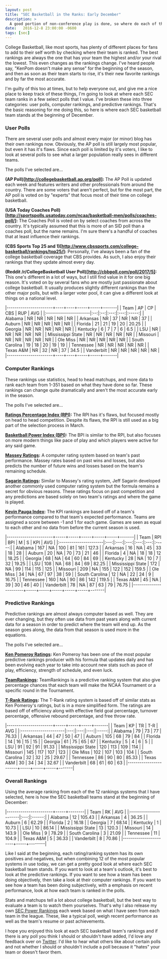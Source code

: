 ```yaml
---
layout: post
title: "SEC Basketball in the Ranks: Early December"
description: >
  A good portion of non-conference play is done, so where do each of the SEC teams stand?
date:   2016-12-8 23:00:00 -0600
tags: [sec]
---
```

College Basketball, like most sports, has plenty of different places for fans to add to their self worth by checking where their team is ranked. The best rankings are always the one that has your team the highest and/or your rival the lowest. This even changes as the rankings change. I've heard people say, "KenPom doesn't make any sense" for the beginning of the season, and then as soon as their team starts to rise, it's their new favorite rankings and by far the most accurate.

I'm guilty of this too at times, but to help everyone out, and give me a nice place to keep track of these things, I'm going to look at where each SEC team ranks in a few select polls that I value. I've broken these into three categories: user polls, computer rankings, and predictive rankings. That's the basic reasoning for me doing this, so here is where each SEC basketball team stands at the beginning of December.

### User Polls
There are several user polls and almost every major (or minor) blog has their own rankings now. Obviously, the AP poll is still largely most popular, but even it has it's flaws. Since each poll is limited by it's voters, I like to look at several polls to see what a larger population really sees in different teams.

The polls I've selected are...

**(AP Poll)[http://collegebasketball.ap.org/poll]:** The AP Poll is updated each week and features writers and other professionals from around the country. There are some voters that aren't perfect, but for the most part, the AP poll is voted on by "experts" that focus most of their time on college basketball.

**(USA Today Coaches Poll)[http://sportspolls.usatoday.com/ncaa/basketball-men/polls/coaches-poll/]:** The Coaches Poll is voted on by select coaches from across the country. It's typically assumed that this is more of an SID poll than a coaches poll, but the name remains. I'm sure there's a handful of coaches that at least influence their rankings.

**(CBS Sports Top 25 and 1)[http://www.cbssports.com/college-basketball/rankings/top25/]:** Personally, I've always been a fan of the college basketball coverage that CBS provides. As such, I also enjoy their rankings that they update almost every day.

**(Reddit /r/CollegeBasketball User Poll)[http://cbbpoll.com/poll/2017/5]:** This one's different in a lot of ways, but I still find value in it for one big reason. It's voted on by several fans who are mostly just passionate about college basketball. It usually produces slightly different rankings than the other major polls, but with a larger voter pool, it can give a different look at things on a national level.

|-----------------------+----+----+-----+-----+-------|
| Team                  | AP | CP | CBS | RUP | AVG   |
|:----------------------|:--:|:--:|:---:|:---:|:-----:|
| Alabama               | NR | NR | NR  | NR  | NR    |
| Arkansas              | NR | 37 | NR  | NR  | 37    |
| Auburn                | NR | NR | NR  | NR  | NR    |
| Florida               | 21 | 21 | 19  | 20  | 20.25 |
| Georgia               | NR | NR | NR  | NR  | NR    |
| Kentucky              | 6  | 7  | 7   | 6   | 6.5   |
| LSU                   | NR | NR | NR  | NR  | NR    |
| Mississippi State     | NR | NR | NR  | NR  | NR    |
| Missouri              | NR | NR | NR  | NR  | NR    |
| Ole Miss              | NR | NR | NR  | NR  | NR    |
| South Carolina        | 19 | 18 | 20  | 19  | 19    |
| Tennessee             | NR | NR | NR  | NR  | NR    |
| Texas A&M             | NR | 32 | NR  | 37  | 34.5  |
| Vanderbilt            | NR | NR | NR  | NR  | NR    |
|-----------------------+----+----+-----+-----+-------|

### Computer Rankings
These rankings use statistics, head to head matchups, and more data to rank each team from 1-351 based on what they have done so far. These rankings can change quite dramatically and aren't the most accurate early in the season.

The polls I've selected are...

**[Ratings Percentage Index (RPI)](http://www.espn.com/mens-college-basketball/rpi/_/sort/RPI):** The RPI has it's flaws, but focused mostly on head to head competition. Despite its flaws, the RPI is still used as a big part of the selection process in March.

**[Basketball Power Index (BPI)](http://www.espn.com/mens-college-basketball/bpi):** The BPI is similar to the RPI, but also focuses on more modern things like pace of play and which players were active for any said game.

**[Massey Ratings](http://www.masseyratings.com/cb/ncaa-d1/ratings):** A computer rating system based on team's past performance. Massey rates based on past wins and losses, but also predicts the number of future wins and losses based on the team's remaining schedule.

**[Sagarin Ratings](http://sagarin.com/sports/cbsend.htm):** Similar to Massey's rating system, Jeff Sagarin developed another commonly used computer rating system but the formula remains a secret for obvious reasons. These ratings focus on past competition and any predictions are based solely on two team's ratings and where the game is played.

**[Kevin Pauga Index](http://www.kpisports.net/d-i_mbb/2016-17-d-mbb-kpi-rankings/):** The KPI rankings are based off of a team's performance compared to that team's expected performance. Teams are assigned a score between -1 and 1 for each game. Games are seen as equal to each other and no data from before the current season is used.

|-----------------------+-----+-----+-----+-----+-----+-------|
| Team                  | RPI | BPI | M   | S   | KPI | AVG   |
|:----------------------|:---:|:---:|:---:|:---:|:---:|:-----:|
| Alabama               | 167 | NA  | 100 | 81  | 161 | 127.3 |
| Arkansas              | 16  | NA  | 45  | 33  | 18  | 28    |
| Auburn                | 20  | NA  | 70  | 73  | 21  | 46    |
| Florida               | 4   | NA  | 18  | 18  | 12  | 18.25 |
| Georgia               | 68  | NA  | 64  | 60  | 84  | 69    |
| Kentucky              | 28  | NA  | 10  | 7   | 32  | 19.25 |
| LSU                   | 108 | NA  | 68  | 84  | 69  | 82.25 |
| Mississippi State     | 172 | NA  | 99  | 114 | 115 | 125   |
| Missouri              | 209 | NA  | 155 | 122 | 152 | 159.5 |
| Ole Miss              | 34  | NA  | 67  | 97  | 38  | 59    |
| South Carolina        | 12  | NA  | 22  | 24  | 9   | 16.75 |
| Tennessee             | 160 | NA  | 90  | 86  | 142 | 119.5 |
| Texas A&M             | 45  | NA  | 39  | 30  | 46  | 40    |
| Vanderbilt            | 78  | NA  | 87  | 63  | 79  | 76.75 |
|-----------------------+-----+-----+-----+-----+-----+-------|

### Predictive Rankings
Predictive rankings are almost always computer based as well. They are ever changing, but they often use data from past years along with current data for a season in order to predict where the team will end up. As the season goes along, the data from that season is used more in the equations.

The polls I've selected are...

**[Ken Pomeroy Ratings](http://kenpom.com/):** Ken Pomeroy has been one of the most popular predictive rankings producer with his formula that updates daily and has been evolving each year to take into account new stats such as pace of play, efficiency, strength of schedule, and even luck.

**[TeamRankings](https://www.teamrankings.com/ncb/standings/):** TeamRankings is a predictive ranking system that also give percentage chances that each team will make the NCAA Tournament or a specific round in the Tournament.

**[T-Rank Ratings](http://barttorvik.com/):** The T-Rank rating system is based off of similar stats as Ken Pomeroy's ratings, but is in a more simplified form. The ratings are based off of efficiency along with effective field goal percentage, turnover percentage, offensive rebound percentage, and free throw rate.

|-----------------------+-----+-----+-----+-------|
| Team                  | KP  | TR  | T-R | AVG   |
|:----------------------|:---:|:---:|:---:|:-----:|
| Alabama               | 79  | 73  | 77  | 76.33 |
| Arkansas              | 44  | 47  | 50  | 47    |
| Auburn                | 105 | 68  | 79  | 84    |
| Florida               | 14  | 16  | 15  | 15    |
| Georgia               | 61  | 75  | 65  | 67    |
| Kentucky              | 5   | 4   | 6   | 5     |
| LSU                   | 91  | 92  | 91  | 91.33 |
| Mississippi State     | 120 | 113 | 109 | 114   |
| Missouri              | 145 | 117 | 107 | 123   |
| Ole Miss              | 102 | 107 | 103 | 104   |
| South Carolina        | 32  | 32  | 25  | 29.67 |
| Tennessee             | 86  | 90  | 80  | 85.33 |
| Texas A&M             | 30  | 34  | 34  | 32.67 |
| Vanderbilt            | 68  | 61  | 60  | 63    |
|-----------------------+-----+-----+-----+-------|

### Overall Rankings

Using the average ranking from each of the 12 rankings systems that I have selected, here is how the SEC basketball teams stand at the beginning of December:

|-----------------------+-----+--------|
| Team                  | RK  | AVG    |
|:----------------------|:---:|:------:|
| Alabama               | 12  | 105.43 |
| Arkansas              | 4   | 36.25  |
| Auburn                | 6   | 62.29  |
| Florida               | 2   | 16.18  |
| Georgia               | 7   | 68.14  |
| Kentucky              | 1   | 10.73  |
| LSU                   | 10  | 86.14  |
| Mississippi State     | 13  | 120.3  |
| Missouri              | 14  | 143.9  |
| Ole Miss              | 9   | 78.29  |
| South Carolina        | 3   | 21.09  |
| Tennessee             | 11  | 104.9  |
| Texas A&M             | 5   | 36.33  |
| Vanderbilt            | 8   | 70.86  |
|-----------------------+-----+--------|

Like I said at the beginning, each rating/ranking system has its own positives and negatives, but when combining 12 of the most popular systems in use today, we can get a pretty good look at where each SEC basketball team stands. If you want to look at a team's outlook, it's best to look at the predictive rankings. If you want to see how a team has been doing objectively, then take a look at their computer rankings. If you want to see how a team has been doing subjectively, with a emphasis on recent performance, look at how each team is ranked in the polls.

Stats and matchups tell a lot about college basketball, but the best way to evaluate a team is to watch them yourselves. That's why I also release my own [SEC Power Rankings](http://hoops.jacobvarner.com/tag/sec-power-rankings/) each week based on what I have seen from each team in the league. These, like a typical poll, weigh recent performance as well as the team's resume or past achievements.

I hope you enjoyed this look at each SEC basketball team's rankings and if there is any poll you think I should or shouldn't have added, I'd love any feedback over on [Twitter](https://www.twitter.com/jacobvarner14). I'd like to hear what others like about certain polls and not whether I should or shouldn't include a poll because it "hates" your team or doesn't favor them.
